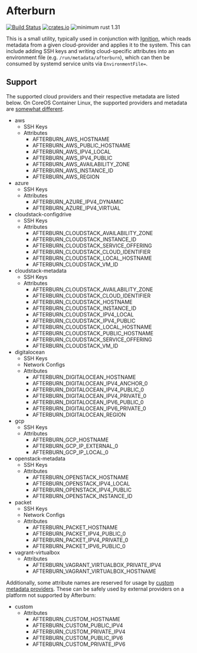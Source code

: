 # Afterburn

[![Build Status](https://travis-ci.org/coreos/afterburn.svg?branch=master)](https://travis-ci.org/coreos/afterburn)
[![crates.io](https://img.shields.io/crates/v/afterburn.svg)](https://crates.io/crates/afterburn)
![minimum rust 1.31](https://img.shields.io/badge/rust-1.31%2B-orange.svg)

This is a small utility, typically used in conjunction with [Ignition][ignition], which reads metadata from a given cloud-provider and applies it to the system.
This can include adding SSH keys and writing cloud-specific attributes into an environment file (e.g. `/run/metadata/afterburn`), which can then be consumed by systemd service units via `EnvironmentFile=`.

## Support

The supported cloud providers and their respective metadata are listed below.
On CoreOS Container Linux, the supported providers and metadata are [somewhat different][cl-legacy].

  - aws
    - SSH Keys
    - Attributes
      - AFTERBURN_AWS_HOSTNAME
      - AFTERBURN_AWS_PUBLIC_HOSTNAME
      - AFTERBURN_AWS_IPV4_LOCAL
      - AFTERBURN_AWS_IPV4_PUBLIC
      - AFTERBURN_AWS_AVAILABILITY_ZONE
      - AFTERBURN_AWS_INSTANCE_ID
      - AFTERBURN_AWS_REGION
  - azure
    - SSH Keys
    - Attributes
      - AFTERBURN_AZURE_IPV4_DYNAMIC
      - AFTERBURN_AZURE_IPV4_VIRTUAL
  - cloudstack-configdrive
    - SSH Keys
    - Attributes
      - AFTERBURN_CLOUDSTACK_AVAILABILITY_ZONE
      - AFTERBURN_CLOUDSTACK_INSTANCE_ID
      - AFTERBURN_CLOUDSTACK_SERVICE_OFFERING
      - AFTERBURN_CLOUDSTACK_CLOUD_IDENTIFIER
      - AFTERBURN_CLOUDSTACK_LOCAL_HOSTNAME
      - AFTERBURN_CLOUDSTACK_VM_ID
  - cloudstack-metadata
    - SSH Keys
    - Attributes
      - AFTERBURN_CLOUDSTACK_AVAILABILITY_ZONE
      - AFTERBURN_CLOUDSTACK_CLOUD_IDENTIFIER
      - AFTERBURN_CLOUDSTACK_HOSTNAME
      - AFTERBURN_CLOUDSTACK_INSTANCE_ID
      - AFTERBURN_CLOUDSTACK_IPV4_LOCAL
      - AFTERBURN_CLOUDSTACK_IPV4_PUBLIC
      - AFTERBURN_CLOUDSTACK_LOCAL_HOSTNAME
      - AFTERBURN_CLOUDSTACK_PUBLIC_HOSTNAME
      - AFTERBURN_CLOUDSTACK_SERVICE_OFFERING
      - AFTERBURN_CLOUDSTACK_VM_ID
  - digitalocean
    - SSH Keys
    - Network Configs
    - Attributes
      - AFTERBURN_DIGITALOCEAN_HOSTNAME
      - AFTERBURN_DIGITALOCEAN_IPV4_ANCHOR_0
      - AFTERBURN_DIGITALOCEAN_IPV4_PUBLIC_0
      - AFTERBURN_DIGITALOCEAN_IPV4_PRIVATE_0
      - AFTERBURN_DIGITALOCEAN_IPV6_PUBLIC_0
      - AFTERBURN_DIGITALOCEAN_IPV6_PRIVATE_0
      - AFTERBURN_DIGITALOCEAN_REGION
  - gcp
    - SSH Keys
    - Attributes
      - AFTERBURN_GCP_HOSTNAME
      - AFTERBURN_GCP_IP_EXTERNAL_0
      - AFTERBURN_GCP_IP_LOCAL_0
  - openstack-metadata
    - SSH Keys
    - Attributes
      - AFTERBURN_OPENSTACK_HOSTNAME
      - AFTERBURN_OPENSTACK_IPV4_LOCAL
      - AFTERBURN_OPENSTACK_IPV4_PUBLIC
      - AFTERBURN_OPENSTACK_INSTANCE_ID
  - packet
    - SSH Keys
    - Network Configs
    - Attributes
      - AFTERBURN_PACKET_HOSTNAME
      - AFTERBURN_PACKET_IPV4_PUBLIC_0
      - AFTERBURN_PACKET_IPV4_PRIVATE_0
      - AFTERBURN_PACKET_IPV6_PUBLIC_0
  - vagrant-virtualbox
    - Attributes
      - AFTERBURN_VAGRANT_VIRTUALBOX_PRIVATE_IPV4
      - AFTERBURN_VAGRANT_VIRTUALBOX_HOSTNAME

Additionally, some attribute names are reserved for usage by [custom metadata providers][custom-metadata].
These can be safely used by external providers on a platform not supported by Afterburn:

  - custom
    - Attributes
      - AFTERBURN_CUSTOM_HOSTNAME
      - AFTERBURN_CUSTOM_PUBLIC_IPV4
      - AFTERBURN_CUSTOM_PRIVATE_IPV4
      - AFTERBURN_CUSTOM_PUBLIC_IPV6
      - AFTERBURN_CUSTOM_PRIVATE_IPV6

[ignition]: https://github.com/coreos/ignition
[custom-metadata]: https://github.com/coreos/container-linux-config-transpiler/blob/v0.8.0/doc/dynamic-data.md#custom-metadata-providers
[cl-legacy]: docs/container-linux-legacy.md

